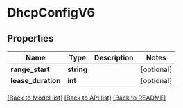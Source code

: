 # DhcpConfigV6

## Properties
Name | Type | Description | Notes
------------ | ------------- | ------------- | -------------
**range_start** | **string** |  | [optional] 
**lease_duration** | **int** |  | [optional] 

[[Back to Model list]](../../README.md#documentation-for-models) [[Back to API list]](../../README.md#documentation-for-api-endpoints) [[Back to README]](../../README.md)

